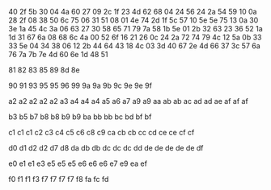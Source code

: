 40
2f  5b
30
04  4a  60
27
09  2c
1f
23  4d	62  68
04
24	56
24
2a  54  59
10
0a  28
2f
08  38	50  6c  75
06
31	51
08
01  4e	74
2d
1f  5c
57
10	5e  5e  75
13
0a  30
3e
1a	45  4c
3a
06  63
27
30	58  65  71  79  7a
58
1b	5e
01
2b	32  63
23
36  52
1a
1d	31	67  6a
08
68  6c
4a
00	52	6f
16
21  26
0c
24  2a  72  74	79
4c
12  5a
0b
33  33  5e
04
34  38
06
12  2b  44  64
43
18  4c
03
3d  40	67
2e
4d  66
37
3c  57  6a  76  7a	7b  7e
4d
60  6e
1d
48	51

81
82
83
85
89
8d
8e

90
91
93
95  95
96
99
9a  9a
9b
9c
9e  9e
9f

a2  a2  a2	a2  a2
a3
a4	a4	a4
a5
a6
a7
a9	a9
aa
ab  ab
ac
ad	ad
ae
af	af	af

b3
b5
b7
b8	b8
b9	b9
ba
bb  bb
bc
bd
bf	bf

c1	c1  c1
c2
c3
c4
c5
c6
c8
c9
ca
cb	cb
cc
cd
ce	ce
cf	cf

d0
d1
d2  d2
d7
d8
da
db	db
dc	dc	dc
dd
de	de	de	de	de
df

e0
e1	e1
e3
e5	e5	e5
e6	e6  e6
e7
e9
ea
ef

f0
f1	f1
f3
f7	f7  f7	f7
f8
fa
fc
fd

